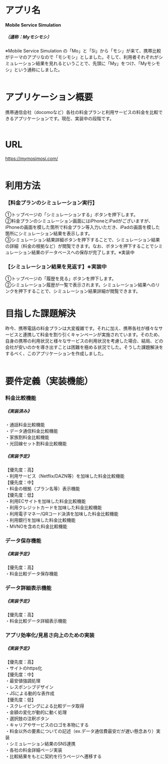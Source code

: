 # アプリ名
#### Mobile Service Simulation
##### （通称：Myモシモシ）
※Mobile Service Simulation
の「Mo」と「Si」から「モシ」が来て、携帯比較がテーマのアプリなので「モシモシ」としました。そして、利用者それぞれがシミュレーション結果を見れるということで、先頭に「My」をつけ、「Myモシモシ」という通称にしました。
<br>
<br>

# アプリケーション概要
携帯通信会社（docomoなど）各社の料金プランと利用サービスの料金を比較できるアプリケーションです。現在、実装中の段階です。
<br>
<br>

# URL
https://mymosimosi.com/
<br>
<br>

# 利用方法
### 【料金プランのシミュレーション実行】
①トップページの「シミュレーションする」ボタンを押下します。
<br>
②料金プランのシミュレーション画面にはiPhoneとiPadがございますが、iPhoneの画面を模した箇所で料金プラン等入力いただき、iPadの画面を模した箇所にシミュレーション結果を表示します。
<br>
③シミュレーション結果詳細ボタンを押下することで、シミュレーション結果の詳細（料金の根拠など）が閲覧できます。なお、ボタンを押下することでシミュレーション結果のデータベースへの保存が完了します。※実装中
<br>

### 【シミュレーション結果を見返す】※実装中
①トップページの「履歴を見る」ボタンを押下します。
<br>
②シミュレーション履歴が一覧で表示されます。シミュレーション結果へのリンクを押下することで、シミュレーション結果詳細が閲覧できます。
<br>

# 目指した課題解決
昨今、携帯電話の料金プランは大変複雑です。それに加え、携帯各社が様々なサービスと連携して料金を割り引くキャンペーンが実施されています。そのため、自身の携帯の利用状況と様々なサービスの利用状況を考慮した場合、結局、どの会社が安いのかを導き出すことは困難を極める状況でした。そうした課題解決をするべく、このアプリケーションを作成しました。
<br>
<br>

# 要件定義（実装機能）
### 料金比較機能
##### 《実装済み》
・通話料金比較機能<br>
・データ通信料金比較機能<br>
・家族割料金比較機能<br>
・光回線セット割料金比較機能<br>

##### 《実装予定》
【優先度：高】<br>
・利用サービス（Netflix/DAZN等）を加味した料金比較機能<br>
【優先度：中】<br>
・料金の根拠（プラン名等）表示機能<br>
【優先度：低】<br>
・利用ECサイトを加味した料金比較機能<br>
・利用クレジットカードを加味した料金比較機能<br>
・利用電子マネー/QRコード決済を加味した料金比較機能<br>
・利用銀行を加味した料金比較機能<br>
・MVNOを含めた料金比較機能<br>

### データ保存機能
##### 《実装予定》
【優先度：高】<br>
・料金比較データ保存機能<br>

### データ詳細表示機能
##### 《実装予定》
【優先度：高】<br>
・料金比較データ詳細表示機能<br>

### アプリ効率化/見易さ向上のための実装
##### 《実装予定》
【優先度：高】<br>
・サイトのhttps化<br>
【優先度：中】<br>
・最安値強調処理<br>
・レスポンシブデザイン<br>
・JSによる動的な表作成<br>
【優先度：低】<br>
・スクレイピングによる比較データ取得<br>
・金額の変化が動的に動く処理<br>
・選択肢の注釈ボタン<br>
・キャリアやサービスのロゴを本物にする<br>
・料金以外の要素についての記述（ex.データ通信費最安だが遅い懸念あり）実装<br>
・シミュレーション結果のSNS連携<br>
・各社の料金詳細ページ実装<br>
・比較結果をもとに契約を行うページへ遷移する<br>


